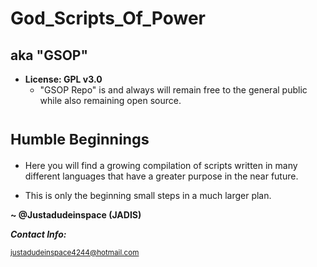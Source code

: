 # God_Scripts_Of_Power

## aka "GSOP"

* **License: GPL v3.0**
	- "GSOP Repo" is and always will remain free to the general public while also remaining open source.


# <sup>Humble Beginnings</sup>

- Here you will find a growing compilation of scripts written in many different languages that have a greater purpose in the near future.

- This is only the beginning small steps in a much larger plan.


**~ @Justadudeinspace (JADIS)**


***Contact Info:***

<sub>justadudeinspace4244@hotmail.com</sub>